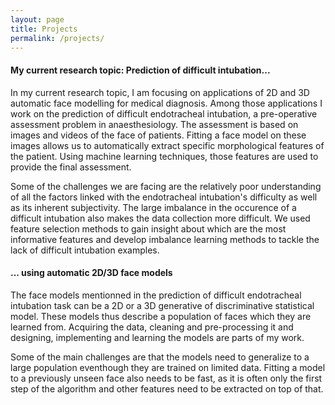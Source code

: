 ```yaml
---
layout: page
title: Projects
permalink: /projects/
---
```

#### My current research topic: Prediction of difficult intubation...

In my current research topic, I am focusing on applications of 2D and 3D automatic face modelling for medical diagnosis.
Among those applications I work on the prediction of difficult endotracheal intubation, a pre-operative assessment problem in anaesthesiology.
The assessment is based on images and videos of the face of patients. Fitting a face model on these images allows us to automatically extract specific morphological features of the patient.
Using machine learning techniques, those features are used to provide the final assessment.

Some of the challenges we are facing are the relatively poor understanding of all the factors linked with the endotracheal intubation's difficulty as well as its inherent subjectivity.
The large imbalance in the occurence of a difficult intubation also makes the data collection more difficult.
We used feature selection methods to gain insight about which are the most informative features and develop imbalance learning methods to tackle the lack of difficult intubation examples.

#### ... using automatic 2D/3D face models

The face models mentionned in the prediction of difficult endotracheal intubation task can be a 2D or a 3D generative of discriminative statistical model.
These models thus describe a population of faces which they are learned from.
Acquiring the data, cleaning and pre-processing it and designing, implementing and learning the models are parts of my work.

Some of the main challenges are that the models need to generalize to a large population eventhough they are trained on limited data.
Fitting a model to a previously unseen face also needs to be fast, as it is often only the first step of the algorithm and other features need to be extracted on top of that.
